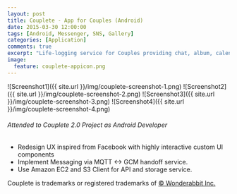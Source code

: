 ```yaml
---
layout: post
title: Couplete - App for Couples (Android)
date: 2015-03-30 12:00:00
tags: [Android, Messenger, SNS, Gallery]
categories: [Application]
comments: true
excerpt: "Life-logging service for Couples providing chat, album, calendar, love-letter, and other useful features."
image:
  feature: couplete-appicon.png 
---
```


![Screenshot1]({{ site.url }}/img/couplete-screenshot-1.png)
![Screenshot2]({{ site.url }}/img/couplete-screenshot-2.png)
![Screenshot3]({{ site.url }}/img/couplete-screenshot-3.png)
![Screenshot4]({{ site.url }}/img/couplete-screenshot-4.png)
<!-- ![Screenshot5]({{ site.url }}/img/couplete-screenshot-5.png) -->

###### Attended to Couplete 2.0 Project as Android Developer
* Redesign UX inspired from Facebook with highly interactive custom UI components
* Implement Messaging via MQTT <-> GCM handoff service.
* Use Amazon EC2 and S3 Client for API and storage service.


Couplete is trademarks or registered trademarks of [© Wonderabbit Inc.](http://wonderabbit.com)
